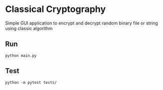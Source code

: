 # Classical Cryptography
Simple GUI application to encrypt and decrypt random binary file or string using classic algorithm

## Run
```
python main.py
```

## Test
```
python -m pytest tests/
```